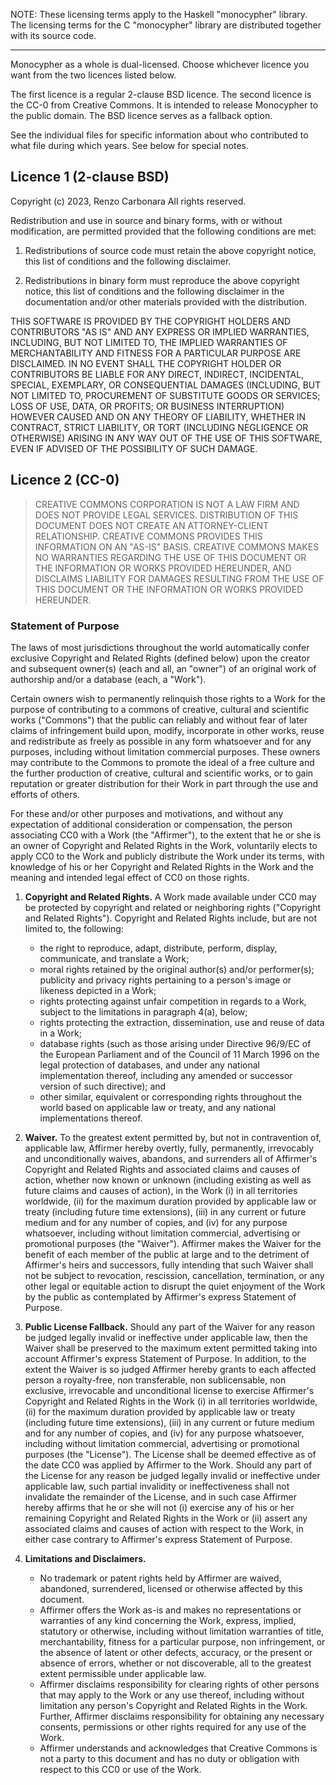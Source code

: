 NOTE: These licensing terms apply to the Haskell "monocypher" library.
The licensing terms for the C "monocypher" library are distributed
together with its source code.

---

Monocypher as a whole is dual-licensed.  Choose whichever licence you
want from the two licences listed below.

The first licence is a regular 2-clause BSD licence.  The second licence
is the CC-0 from Creative Commons. It is intended to release Monocypher
to the public domain.  The BSD licence serves as a fallback option.

See the individual files for specific information about who contributed
to what file during which years.  See below for special notes.

Licence 1 (2-clause BSD)
------------------------

Copyright (c) 2023, Renzo Carbonara
All rights reserved.

Redistribution and use in source and binary forms, with or without
modification, are permitted provided that the following conditions are
met:

1. Redistributions of source code must retain the above copyright
   notice, this list of conditions and the following disclaimer.

2. Redistributions in binary form must reproduce the above copyright
   notice, this list of conditions and the following disclaimer in the
   documentation and/or other materials provided with the
   distribution.

THIS SOFTWARE IS PROVIDED BY THE COPYRIGHT HOLDERS AND CONTRIBUTORS
"AS IS" AND ANY EXPRESS OR IMPLIED WARRANTIES, INCLUDING, BUT NOT
LIMITED TO, THE IMPLIED WARRANTIES OF MERCHANTABILITY AND FITNESS FOR
A PARTICULAR PURPOSE ARE DISCLAIMED. IN NO EVENT SHALL THE COPYRIGHT
HOLDER OR CONTRIBUTORS BE LIABLE FOR ANY DIRECT, INDIRECT, INCIDENTAL,
SPECIAL, EXEMPLARY, OR CONSEQUENTIAL DAMAGES (INCLUDING, BUT NOT
LIMITED TO, PROCUREMENT OF SUBSTITUTE GOODS OR SERVICES; LOSS OF USE,
DATA, OR PROFITS; OR BUSINESS INTERRUPTION) HOWEVER CAUSED AND ON ANY
THEORY OF LIABILITY, WHETHER IN CONTRACT, STRICT LIABILITY, OR TORT
(INCLUDING NEGLIGENCE OR OTHERWISE) ARISING IN ANY WAY OUT OF THE USE
OF THIS SOFTWARE, EVEN IF ADVISED OF THE POSSIBILITY OF SUCH DAMAGE.


Licence 2 (CC-0)
----------------

> CREATIVE COMMONS CORPORATION IS NOT A LAW FIRM AND DOES NOT PROVIDE
> LEGAL SERVICES. DISTRIBUTION OF THIS DOCUMENT DOES NOT CREATE AN
> ATTORNEY-CLIENT RELATIONSHIP. CREATIVE COMMONS PROVIDES THIS
> INFORMATION ON AN "AS-IS" BASIS. CREATIVE COMMONS MAKES NO WARRANTIES
> REGARDING THE USE OF THIS DOCUMENT OR THE INFORMATION OR WORKS
> PROVIDED HEREUNDER, AND DISCLAIMS LIABILITY FOR DAMAGES RESULTING FROM
> THE USE OF THIS DOCUMENT OR THE INFORMATION OR WORKS PROVIDED
> HEREUNDER.

### Statement of Purpose

The laws of most jurisdictions throughout the world automatically confer
exclusive Copyright and Related Rights (defined below) upon the creator
and subsequent owner(s) (each and all, an "owner") of an original work
of authorship and/or a database (each, a "Work").

Certain owners wish to permanently relinquish those rights to a Work for
the purpose of contributing to a commons of creative, cultural and
scientific works ("Commons") that the public can reliably and without
fear of later claims of infringement build upon, modify, incorporate in
other works, reuse and redistribute as freely as possible in any form
whatsoever and for any purposes, including without limitation commercial
purposes. These owners may contribute to the Commons to promote the
ideal of a free culture and the further production of creative, cultural
and scientific works, or to gain reputation or greater distribution for
their Work in part through the use and efforts of others.

For these and/or other purposes and motivations, and without any
expectation of additional consideration or compensation, the person
associating CC0 with a Work (the "Affirmer"), to the extent that he or
she is an owner of Copyright and Related Rights in the Work, voluntarily
elects to apply CC0 to the Work and publicly distribute the Work under
its terms, with knowledge of his or her Copyright and Related Rights in
the Work and the meaning and intended legal effect of CC0 on those
rights.

1. **Copyright and Related Rights.** A Work made available under CC0 may
   be protected by copyright and related or neighboring rights
   ("Copyright and Related Rights"). Copyright and Related Rights
   include, but are not limited to, the following:

   - the right to reproduce, adapt, distribute, perform, display,
     communicate, and translate a Work;
   - moral rights retained by the original author(s) and/or
     performer(s); publicity and privacy rights pertaining to a person's
     image or likeness depicted in a Work;
   - rights protecting against unfair competition in regards to a Work,
     subject to the limitations in paragraph 4(a), below;
   - rights protecting the extraction, dissemination, use and reuse of
     data in a Work;
   - database rights (such as those arising under Directive 96/9/EC of
     the European Parliament and of the Council of 11 March 1996 on the
     legal protection of databases, and under any national
     implementation thereof, including any amended or successor version
     of such directive); and
   - other similar, equivalent or corresponding rights throughout the
     world based on applicable law or treaty, and any national
     implementations thereof.

2. **Waiver.** To the greatest extent permitted by, but not in
   contravention of, applicable law, Affirmer hereby overtly, fully,
   permanently, irrevocably and unconditionally waives, abandons, and
   surrenders all of Affirmer's Copyright and Related Rights and
   associated claims and causes of action, whether now known or unknown
   (including existing as well as future claims and causes of action),
   in the Work (i) in all territories worldwide, (ii) for the maximum
   duration provided by applicable law or treaty (including future time
   extensions), (iii) in any current or future medium and for any number
   of copies, and (iv) for any purpose whatsoever, including without
   limitation commercial, advertising or promotional purposes (the
   "Waiver"). Affirmer makes the Waiver for the benefit of each member
   of the public at large and to the detriment of Affirmer's heirs and
   successors, fully intending that such Waiver shall not be subject to
   revocation, rescission, cancellation, termination, or any other legal
   or equitable action to disrupt the quiet enjoyment of the Work by the
   public as contemplated by Affirmer's express Statement of Purpose.

3. **Public License Fallback.** Should any part of the Waiver for any
   reason be judged legally invalid or ineffective under applicable law,
   then the Waiver shall be preserved to the maximum extent permitted
   taking into account Affirmer's express Statement of Purpose. In
   addition, to the extent the Waiver is so judged Affirmer hereby
   grants to each affected person a royalty-free, non transferable, non
   sublicensable, non exclusive, irrevocable and unconditional license
   to exercise Affirmer's Copyright and Related Rights in the Work (i)
   in all territories worldwide, (ii) for the maximum duration provided
   by applicable law or treaty (including future time extensions), (iii)
   in any current or future medium and for any number of copies, and
   (iv) for any purpose whatsoever, including without limitation
   commercial, advertising or promotional purposes (the "License"). The
   License shall be deemed effective as of the date CC0 was applied by
   Affirmer to the Work. Should any part of the License for any reason
   be judged legally invalid or ineffective under applicable law, such
   partial invalidity or ineffectiveness shall not invalidate the
   remainder of the License, and in such case Affirmer hereby affirms
   that he or she will not (i) exercise any of his or her remaining
   Copyright and Related Rights in the Work or (ii) assert any
   associated claims and causes of action with respect to the Work, in
   either case contrary to Affirmer's express Statement of Purpose.

4. **Limitations and Disclaimers.**

   - No trademark or patent rights held by Affirmer are waived,
     abandoned, surrendered, licensed or otherwise affected by this
     document.
   - Affirmer offers the Work as-is and makes no representations or
     warranties of any kind concerning the Work, express, implied,
     statutory or otherwise, including without limitation warranties of
     title, merchantability, fitness for a particular purpose, non
     infringement, or the absence of latent or other defects, accuracy,
     or the present or absence of errors, whether or not discoverable,
     all to the greatest extent permissible under applicable law.
   - Affirmer disclaims responsibility for clearing rights of other
     persons that may apply to the Work or any use thereof, including
     without limitation any person's Copyright and Related Rights in the
     Work. Further, Affirmer disclaims responsibility for obtaining any
     necessary consents, permissions or other rights required for any
     use of the Work.
   - Affirmer understands and acknowledges that Creative Commons is not
     a party to this document and has no duty or obligation with respect
     to this CC0 or use of the Work.

